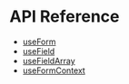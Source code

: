 # API Reference

- [useForm](./use-form)
- [useField](./use-field)
- [useFieldArray](./use-field-array)
- [useFormContext](./use-form-context)
